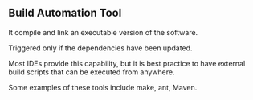 ## Build Automation Tool

It compile and link an executable version of the software.

Triggered only if the dependencies have been updated.

Most IDEs provide this capability, but it is best practice to have external build scripts that can be executed from anywhere.

Some examples of these tools include make, ant, Maven.
